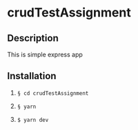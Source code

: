 # crudTestAssignment

## Description
This is simple express app

## Installation

1. `§ cd crudTestAssignment`

2. `§ yarn`

3. `$ yarn dev`
